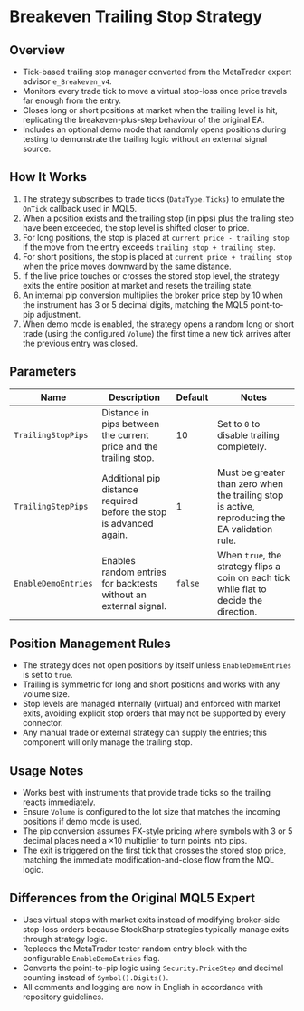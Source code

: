 # Breakeven Trailing Stop Strategy

## Overview
- Tick-based trailing stop manager converted from the MetaTrader expert advisor `e_Breakeven_v4`.
- Monitors every trade tick to move a virtual stop-loss once price travels far enough from the entry.
- Closes long or short positions at market when the trailing level is hit, replicating the breakeven-plus-step behaviour of the original EA.
- Includes an optional demo mode that randomly opens positions during testing to demonstrate the trailing logic without an external signal source.

## How It Works
1. The strategy subscribes to trade ticks (`DataType.Ticks`) to emulate the `OnTick` callback used in MQL5.
2. When a position exists and the trailing stop (in pips) plus the trailing step have been exceeded, the stop level is shifted closer to price.
3. For long positions, the stop is placed at `current price - trailing stop` if the move from the entry exceeds `trailing stop + trailing step`.
4. For short positions, the stop is placed at `current price + trailing stop` when the price moves downward by the same distance.
5. If the live price touches or crosses the stored stop level, the strategy exits the entire position at market and resets the trailing state.
6. An internal pip conversion multiplies the broker price step by 10 when the instrument has 3 or 5 decimal digits, matching the MQL5 point-to-pip adjustment.
7. When demo mode is enabled, the strategy opens a random long or short trade (using the configured `Volume`) the first time a new tick arrives after the previous entry was closed.

## Parameters
| Name | Description | Default | Notes |
| --- | --- | --- | --- |
| `TrailingStopPips` | Distance in pips between the current price and the trailing stop. | 10 | Set to `0` to disable trailing completely. |
| `TrailingStepPips` | Additional pip distance required before the stop is advanced again. | 1 | Must be greater than zero when the trailing stop is active, reproducing the EA validation rule. |
| `EnableDemoEntries` | Enables random entries for backtests without an external signal. | `false` | When `true`, the strategy flips a coin on each tick while flat to decide the direction. |

## Position Management Rules
- The strategy does not open positions by itself unless `EnableDemoEntries` is set to `true`.
- Trailing is symmetric for long and short positions and works with any volume size.
- Stop levels are managed internally (virtual) and enforced with market exits, avoiding explicit stop orders that may not be supported by every connector.
- Any manual trade or external strategy can supply the entries; this component will only manage the trailing stop.

## Usage Notes
- Works best with instruments that provide trade ticks so the trailing reacts immediately.
- Ensure `Volume` is configured to the lot size that matches the incoming positions if demo mode is used.
- The pip conversion assumes FX-style pricing where symbols with 3 or 5 decimal places need a ×10 multiplier to turn points into pips.
- The exit is triggered on the first tick that crosses the stored stop price, matching the immediate modification-and-close flow from the MQL logic.

## Differences from the Original MQL5 Expert
- Uses virtual stops with market exits instead of modifying broker-side stop-loss orders because StockSharp strategies typically manage exits through strategy logic.
- Replaces the MetaTrader tester random entry block with the configurable `EnableDemoEntries` flag.
- Converts the point-to-pip logic using `Security.PriceStep` and decimal counting instead of `Symbol().Digits()`.
- All comments and logging are now in English in accordance with repository guidelines.
